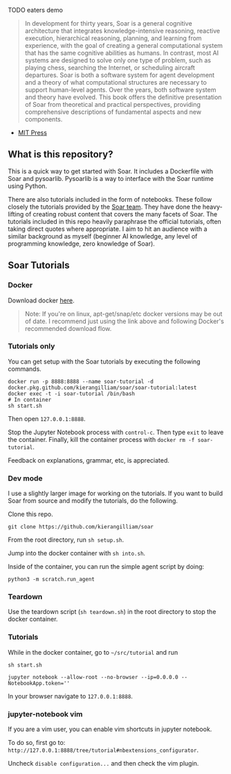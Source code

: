 TODO eaters demo

> In development for thirty years, Soar is a general cognitive architecture that integrates knowledge-intensive reasoning, reactive execution, hierarchical reasoning, planning, and learning from experience, with the goal of creating a general computational system that has the same cognitive abilities as humans. In contrast, most AI systems are designed to solve only one type of problem, such as playing chess, searching the Internet, or scheduling aircraft departures. Soar is both a software system for agent development and a theory of what computational structures are necessary to support human-level agents. Over the years, both software system and theory have evolved. This book offers the definitive presentation of Soar from theoretical and practical perspectives, providing comprehensive descriptions of fundamental aspects and new components.

- [MIT Press](https://mitpress.mit.edu/books/soar-cognitive-architecture#:~:text=In%20development%20for%20thirty%20years,same%20cognitive%20abilities%20as%20humans.)

## What is this repository?

This is a quick way to get started with Soar.
It includes a Dockerfile with Soar and pysoarlib. 
Pysoarlib is a way to interface with the Soar runtime using Python.

There are also tutorials included in the form of notebooks.
These follow closely the tutorials provided by the [Soar team](https://soar.eecs.umich.edu/downloads/Documentation/SoarTutorial/).
They have done the heavy-lifting of creating robust content that covers the many facets of Soar.
The tutorials included in this repo heavily paraphrase the official tutorials, often taking direct quotes where appropriate.
I aim to hit an audience with a similar background as myself (beginner AI knowledge, any level of programming knowledge, zero knowledge of Soar).


## Soar Tutorials

### Docker

Download docker [here](https://docs.docker.com/get-docker/).

> Note: If you're on linux, apt-get/snap/etc docker versions may be out of date. I recommend just using the link above and following Docker's recommended download flow. 

### Tutorials only

You can get setup with the Soar tutorials by executing the following commands.

```
docker run -p 8888:8888 --name soar-tutorial -d docker.pkg.github.com/kierangilliam/soar/soar-tutorial:latest
docker exec -t -i soar-tutorial /bin/bash
# In container
sh start.sh
```

Then open `127.0.0.1:8888`.

Stop the Jupyter Notebook process with `control-c`. 
Then type `exit` to leave the container. 
Finally, kill the container process with `docker rm -f soar-tutorial`.

Feedback on explanations, grammar, etc, is appreciated.

### Dev mode

I use a slightly larger image for working on the tutorials. 
If you want to build Soar from source and modify the tutorials, do the following.

Clone this repo.

```
git clone https://github.com/kierangilliam/soar
```

From the root directory, run `sh setup.sh`.

Jump into the docker container with `sh into.sh`.

Inside of the container, you can run the simple agent script by doing:

```
python3 -m scratch.run_agent
```

### Teardown

Use the teardown script (`sh teardown.sh`) in the root directory to stop the docker container.


### Tutorials

While in the docker container, go to `~/src/tutorial` and run 

`sh start.sh`

`jupyter notebook --allow-root --no-browser --ip=0.0.0.0 --NotebookApp.token=''`


In your browser navigate to `127.0.0.1:8888`.


### jupyter-notebook vim

If you are a vim user, you can enable vim shortcuts in jupyter notebook.

To do so, first go to: `http://127.0.0.1:8888/tree/tutorial#nbextensions_configurator`. 

Uncheck `disable configuration...` and then check the vim plugin.

